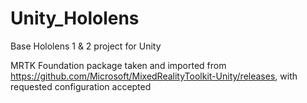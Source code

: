 # Unity_Hololens
Base Hololens 1 &amp; 2 project for Unity

MRTK Foundation package taken and imported from https://github.com/Microsoft/MixedRealityToolkit-Unity/releases, with requested configuration accepted
